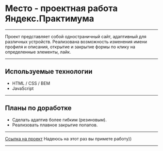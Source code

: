 # Место - проектная работа Яндекс.Практимума

---

Проект представляет собой одностраничный сайт, адаптивный для различных устройств. Реализована возможность изменения имени профиля и описания, открытие и закрытие формы по клику на определенные элементы, лайк.

---

## Используемые технологии
* HTML / CSS / BEM
* JavaScript
---

## Планы по доработке
* Сделать адаптив более гибким (резиновым).
* Реализовать плавное закрытие попапов.

---

[Ссылка на проект](https://edgar0995.github.io/mesto/)
Надеюсь на этот раз вы примете работу))

---
